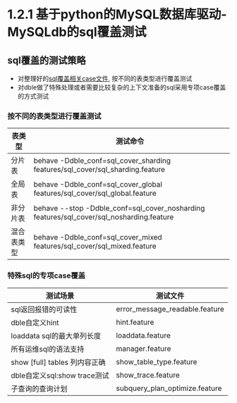 # 1.2.1 基于python的MySQL数据库驱动-MySQLdb的sql覆盖测试

## sql覆盖的测试策略
- 对整理好的[sql覆盖相关case文件](./1.3%20sql_file_specifications.md), 按不同的表类型进行覆盖测试
- 对dble做了特殊处理或者需要比较复杂的上下文准备的sql采用专项case覆盖的方式测试

### 按不同的表类型进行覆盖测试
表类型                   | 测试命令
------------------|--------------------
分片表                   | behave -Ddble_conf=sql_cover_sharding features/sql_cover/sql_sharding.feature
全局表                   |behave -Ddble_conf=sql_cover_global features/sql_cover/sql_global.feature
非分片表               |behave --stop -Ddble_conf=sql_cover_nosharding features/sql_cover/sql_nosharding.feature
混合表类型           |behave -Ddble_conf=sql_cover_mixed features/sql_cover/sql_mixed.feature

### 特殊sql的专项case覆盖
测试场景                 | 测试文件
-------------------|--------------------
sql返回报错的可读性 | error_message_readable.feature
dble自定义hint   | hint.feature
loaddata sql的最大单列长度 | loaddata.feature
所有运维sql的语法支持 | manager.feature
show [full] tables 列内容正确 | show_table_type.feature
dble自定义sql:show trace测试  | show_trace.feature
子查询的查询计划                      |subquery_plan_optimize.feature